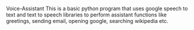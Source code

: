  Voice-Assistant
 This is a basic python program that uses google speech to text and text to speech libraries to perform assistant functions like greetings, sending email, opening google, searching wikipedia etc.

